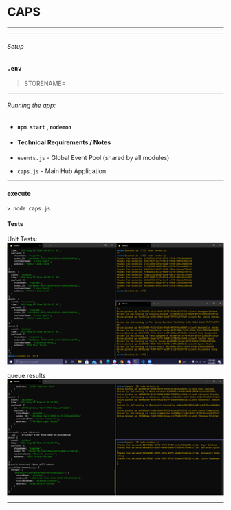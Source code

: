 # CAPS



---





---

###### Setup

### `.env`

> STORENAME=


---

###### Running the app:

- #### `npm start` , `nodemon`

- #### Technical Requirements / Notes
  
- `events.js` - Global Event Pool (shared by all modules)
- `caps.js` - Main Hub Application







---
#### execute
    > node caps.js

#### Tests

Unit Tests:
![](socket-io-call-results.PNG)

queue results
![](queue-socket-io-outputs.PNG)

---


